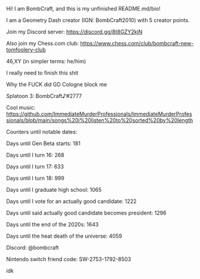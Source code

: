 Hi! I am BombCraft, and this is my unfinished README.md/bio!

I am a Geometry Dash creator (IGN: BombCraft2010) with 5 creator points.

Join my Discord server: https://discord.gg/8t8GZY2kjN

Also join my Chess.com club: https://www.chess.com/club/bombcraft-new-tomfoolery-club

46,XY (in simpler terms: he/him)

I really need to finish this shit

Why the FUCK did GD Cologne block me

Splatoon 3: BombCraft♪#2777

Cool music: https://github.com/ImmediateMurderProfessionals/ImmediateMurderProfessionals/blob/main/songs%20i%20listen%20to%20sorted%20by%20length

Counters until notable dates:

Days until Gen Beta starts: 181

Days until I turn 16: 268

Days until I turn 17: 633

Days until I turn 18: 999

Days until I graduate high school: 1065

Days until I vote for an actually good candidate: 1222

Days until said actually good candidate becomes president: 1296

Days until the end of the 2020s: 1643

Days until the heat death of the universe: 4059

Discord: @bombcraft

Nintendo switch friend code: SW-2753-1792-8503

idk
